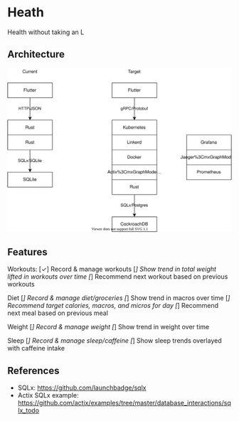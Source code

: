 # Heath

Health without taking an L

## Architecture

![Architecture Diagram](./arch.drawio.svg)

## Features

Workouts:
[✓] Record & manage workouts
[_] Show trend in total weight lifted in workouts over time
[_] Recommend next workout based on previous workouts

Diet
[_] Record & manage diet/groceries
[_] Show trend in macros over time
[_] Recommend target calories, macros, and micros for day
[_] Recommend next meal based on previous meal

Weight
[_] Record & manage weight
[_] Show trend in weight over time

Sleep
[_] Record & manage sleep/caffeine
[_] Show sleep trends overlayed with caffeine intake

## References

- SQLx: https://github.com/launchbadge/sqlx
- Actix SQLx example: https://github.com/actix/examples/tree/master/database_interactions/sqlx_todo
